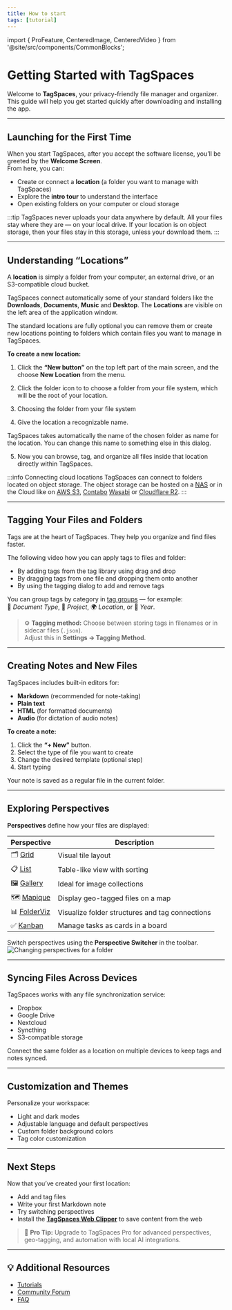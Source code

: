 ```yaml
---
title: How to start
tags: [tutorial]
---
```


<!-- 🧭 TagSpaces as manager for personal data storage -->

import { ProFeature, CenteredImage, CenteredVideo } from '@site/src/components/CommonBlocks';

# Getting Started with TagSpaces

Welcome to **TagSpaces**, your privacy-friendly file manager and organizer.  
This guide will help you get started quickly after downloading and installing the app.

---

## Launching for the First Time

When you start TagSpaces, after you accept the software license, you’ll be greeted by the **Welcome Screen**.  
From here, you can:

- Create or connect a **location** (a folder you want to manage with TagSpaces)
- Explore the **intro tour** to understand the interface
- Open existing folders on your computer or cloud storage

:::tip
TagSpaces never uploads your data anywhere by default. All your files stay where they are — on your local drive. If your location is on object storage, then your files stay in this storage, unless your download them.
:::

---

## Understanding “Locations”

A **location** is simply a folder from your computer, an external drive, or an S3-compatible cloud bucket.

<!-- > 🔒 **Privacy Note:** TagSpaces reads and writes directly to your files — it does not upload or track any data. -->

TagSpaces connect automatically some of your standard folders like the **Downloads**, **Documents**, **Music** and **Desktop**. The **Locations** are visible on the left area of the application window.

<CenteredImage src="/media/how-to-start/default-locations.avif" caption="Default locations in the location manager" showCaption/>

The standard locations are fully optional you can remove them or create new locations pointing to folders which contain files you want to manage in TagSpaces.

**To create a new location:**

1. Click the **“New button”** on the top left part of the main screen, and the choose **New Location** from the menu.

<CenteredImage src="/media/how-to-start/open-create-location-dialog.avif" caption="Opening the dialog for creating new locations" showCaption/>

2. Click the folder icon to to choose a folder from your file system, which will be the root of your location.

<CenteredImage src="/media/how-to-start/choosing-folder.avif" caption="Choose the folder for the location" showCaption/>

3. Choosing the folder from your file system

<CenteredImage src="/media/how-to-start/choosing-location-folder.avif" caption="Choosing the root folder for your location from your file system" showCaption/>

4. Give the location a recognizable name.

<CenteredImage src="/media/how-to-start/adjusting-location.avif" caption="Giving a suitable name for your location" showCaption/>

TagSpaces takes automatically the name of the chosen folder as name for the location. You can change this name to something else in this dialog.

5. Now you can browse, tag, and organize all files inside that location directly within TagSpaces.

<CenteredImage src="/media/how-to-start/listing-location.avif" caption="Giving a suitable name for your location" showCaption/>

:::info Connecting cloud locations
TagSpaces can connect to folders located on object storage. The object storage can be hosted on a [NAS](/tutorials/folders-as-objectstorage-with-s3proxy) or in the Cloud like on [AWS S3](/tutorials/s3-bucket-locations), [Contabo](/tutorials/contabo-storage) [Wasabi](/tutorials/wasabi-locations) or [Cloudflare R2](/tutorials/cloudflare-r2-storage).
:::

 <!-- [Cloudflare R2](/tutorials/tagspaces-web-cloudflare) -->

---

<!-- ## Navigating the Interface

TagSpaces uses a clean, two-panel layout:

- **Left panel:** lists your connected locations and tag groups
- **Main area:** displays folder contents using a **perspective** (grid, list, gallery, kanban, etc.)
- **Top bar:** provides search, sorting, and settings access

--- -->

## Tagging Your Files and Folders

Tags are at the heart of TagSpaces. They help you organize and find files faster.

The following video how you can apply tags to files and folder:

- By adding tags from the tag library using drag and drop
- By dragging tags from one file and dropping them onto another
- By using the tagging dialog to add and remove tags

<CenteredVideo
    src="/media/videos/file-and-folder-tagging.mp4"
    videoAutoplay={false}
    posterUrl="/media/videos/file-and-folder-tagging.jpg"
    maxWidth="100%"
    autoPlay
    caption="Video showing various ways to apply tags to files and folders"
    showCaption
/>

You can group tags by category in [tag groups](/ui/taglibrary#tag-groups) — for example:  
🧾 _Document Type_, 🎨 _Project_, 🌍 _Location_, or 📅 _Year_.

> ⚙️ **Tagging method:** Choose between storing tags in filenames or in sidecar files (`.json`).  
> Adjust this in **Settings → Tagging Method**.

---

## Creating Notes and New Files

TagSpaces includes built-in editors for:

- **Markdown** (recommended for note-taking)
- **Plain text**
- **HTML** (for formatted documents)
- **Audio** (for dictation of audio notes)

**To create a note:**

1. Click the **“+ New”** button.
2. Select the type of file you want to create
3. Change the desired template (optional step)
4. Start typing

Your note is saved as a regular file in the current folder.

---

## Exploring Perspectives

**Perspectives** define how your files are displayed:

| Perspective                                            | Description                                     |
| ------------------------------------------------------ | ----------------------------------------------- |
| 🗂️ [Grid](/perspectives/grid)                          | Visual tile layout                              |
| 📋 [List](/perspectives/list)                          | Table-like view with sorting                    |
| 🖼️ [Gallery](/perspectives/gallery) <ProFeature />     | Ideal for image collections                     |
| 🗺️ [Mapique](/perspectives/mapique) <ProFeature />     | Display geo-tagged files on a map               |
| 📊 [FolderViz](/perspectives/folderviz) <ProFeature /> | Visualize folder structures and tag connections |
| ✅ [Kanban](/perspectives/kanben) <ProFeature />       | Manage tasks as cards in a board                |

Switch perspectives using the **Perspective Switcher** in the toolbar.
![Changing perspectives for a folder](/media/core/perspective-switch.avif)

---

## Syncing Files Across Devices

TagSpaces works with any file synchronization service:

- Dropbox
- Google Drive
- Nextcloud
- Syncthing
- S3-compatible storage

Connect the same folder as a location on multiple devices to keep tags and notes synced.

---

## Customization and Themes

Personalize your workspace:

- Light and dark modes
- Adjustable language and default perspectives
- Custom folder background colors
- Tag color customization

---

## Next Steps

Now that you’ve created your first location:

- Add and tag files
- Write your first Markdown note
- Try switching perspectives
- Install the **[TagSpaces Web Clipper](https://www.tagspaces.org/products/webclipper/)** to save content from the web

> 🚀 **Pro Tip:** Upgrade to TagSpaces Pro for advanced perspectives, geo-tagging, and automation with local AI integrations.

---

## 💡 Additional Resources

- [Tutorials](/tags/tutorial/)
- [Community Forum](https://tagspaces.discourse.group/)
- [FAQ](https://www.tagspaces.org/faq/)
